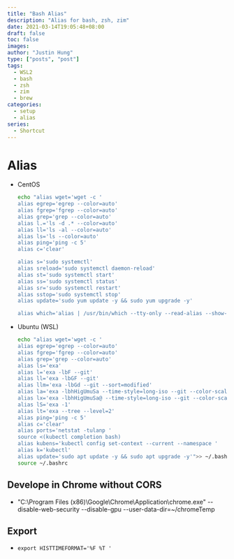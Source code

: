 ```yaml
---
title: "Bash Alias"
description: "Alias for bash, zsh, zim"
date: 2021-03-14T19:05:48+08:00
draft: false
toc: false
images:
author: "Justin Hung"
type: ["posts", "post"]
tags:
  - WSL2
  - bash
  - zsh
  - zim
  - brew
categories:
  - setup
  - alias
series:
  - Shortcut
---
```


# Alias
- CentOS

  ``` bash
  echo "alias wget='wget -c '
  alias egrep='egrep --color=auto'
  alias fgrep='fgrep --color=auto'
  alias grep='grep --color=auto'
  alias l.='ls -d .* --color=auto'
  alias ll='ls -al --color=auto'
  alias ls='ls --color=auto'
  alias ping='ping -c 5'
  alias c='clear'

  alias s='sudo systemctl'
  alias sreload='sudo systemctl daemon-reload'
  alias st='sudo systemctl start'
  alias ss='sudo systemctl status'
  alias sr='sudo systemctl restart'
  alias sstop='sudo systemctl stop'
  alias update='sudo yum update -y && sudo yum upgrade -y'

  alias which='alias | /usr/bin/which --tty-only --read-alias --show-dot --show-tilde'">> ~/.bashrc
  ```

- Ubuntu (WSL)


  ``` bash
  echo "alias wget='wget -c '
  alias egrep='egrep --color=auto'
  alias fgrep='fgrep --color=auto'
  alias grep='grep --color=auto'
  alias ls='exa'
  alias l='exa -lbF --git'
  alias ll='exa -lbGF --git'
  alias llm='exa -lbGd --git --sort=modified'
  alias la='exa -lbhHigUmuSa --time-style=long-iso --git --color-scale'
  alias lx='exa -lbhHigUmuSa@ --time-style=long-iso --git --color-scale'
  alias lS='exa -1'
  alias lt='exa --tree --level=2'
  alias ping='ping -c 5'
  alias c='clear'
  alias ports='netstat -tulanp '
  source <(kubectl completion bash)
  alias kubens='kubectl config set-context --current --namespace '
  alias k='kubectl'
  alias update='sudo apt update -y && sudo apt upgrade -y'">> ~/.bashrc
  source ~/.bashrc
  ```


## Develope in Chrome without CORS
- "C:\Program Files (x86)\Google\Chrome\Application\chrome.exe" --disable-web-security --disable-gpu --user-data-dir=~/chromeTemp


## Export
- `export HISTTIMEFORMAT='%F %T '`